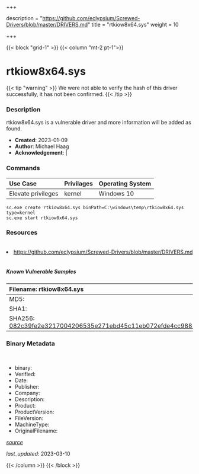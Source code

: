 +++

description = "https://github.com/eclypsium/Screwed-Drivers/blob/master/DRIVERS.md"
title = "rtkiow8x64.sys"
weight = 10

+++


{{< block "grid-1" >}}
{{< column "mt-2 pt-1">}}




# rtkiow8x64.sys 


{{< tip "warning" >}}
We were not able to verify the hash of this driver successfully, it has not been confirmed.
{{< /tip >}}




### Description


rtkiow8x64.sys is a vulnerable driver and more information will be added as found.


- **Created**: 2023-01-09
- **Author**: Michael Haag
- **Acknowledgement**:  | [](https://twitter.com/)

### Commands

| Use Case | Privilages | Operating System | 
|:---- | ---- | ---- |
| Elevate privileges | kernel | Windows 10 |

```
sc.exe create rtkiow8x64.sys binPath=C:\windows\temp\rtkiow8x64.sys type=kernel
sc.exe start rtkiow8x64.sys
```

### Resources
<br>


<li><a href=" https://github.com/eclypsium/Screwed-Drivers/blob/master/DRIVERS.md"> https://github.com/eclypsium/Screwed-Drivers/blob/master/DRIVERS.md</a></li>


<br>


##### Known Vulnerable Samples

| Filename: rtkiow8x64.sys |
|:---- |
|MD5: <a href="https://www.virustotal.com/gui/file/{&#39;Filename&#39;: &#39;rtkiow8x64.sys&#39;, &#39;MD5&#39;: &#39;&#39;, &#39;SHA1&#39;: &#39;&#39;, &#39;SHA256&#39;: &#39;082c39fe2e3217004206535e271ebd45c11eb072efde4cc9885b25ba5c39f91d&#39;}"></a>|
|SHA1: <a href="https://www.virustotal.com/gui/file/{&#39;Filename&#39;: &#39;rtkiow8x64.sys&#39;, &#39;MD5&#39;: &#39;&#39;, &#39;SHA1&#39;: &#39;&#39;, &#39;SHA256&#39;: &#39;082c39fe2e3217004206535e271ebd45c11eb072efde4cc9885b25ba5c39f91d&#39;}"></a>|
|SHA256: <a href="https://www.virustotal.com/gui/file/{&#39;Filename&#39;: &#39;rtkiow8x64.sys&#39;, &#39;MD5&#39;: &#39;&#39;, &#39;SHA1&#39;: &#39;&#39;, &#39;SHA256&#39;: &#39;082c39fe2e3217004206535e271ebd45c11eb072efde4cc9885b25ba5c39f91d&#39;}">082c39fe2e3217004206535e271ebd45c11eb072efde4cc9885b25ba5c39f91d</a>|




### Binary Metadata
<br>

- binary: 
- Verified: 
- Date: 
- Publisher: 
- Company: 
- Description: 
- Product: 
- ProductVersion: 
- FileVersion: 
- MachineType: 
- OriginalFilename: 

[*source*](https://github.com/magicsword-io/LOLDrivers/tree/main/yaml/rtkiow8x64.sys.yml)

*last_updated:* 2023-03-10


{{< /column >}}
{{< /block >}}
